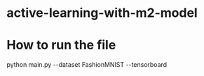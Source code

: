 # active-learning-with-m2-model

# How to run the file
python main.py --dataset FashionMNIST --tensorboard

